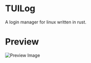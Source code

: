 # TUILog
A login manager for linux written in rust.

# Preview
![Preview Image](https://github.com/user-attachments/assets/b1c5b568-7387-4f74-bfdd-77e819963889)
